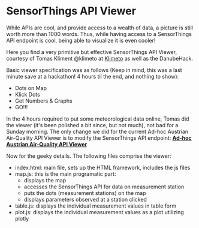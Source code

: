 # SensorThings API Viewer

While APIs are cool, and provide access to a wealth of data, a picture is still worth more than 1000 words. 
Thus, while having access to a SensorThings API endpoint is cool, being able to visualize it is even cooler!

Here you find a very primitive but effective SensorThings API Viewer, courtesy of Tomas Kliment @klimeto at [Klimeto](https://klimeto.com/) as well as the DanubeHack.

Basic viewer specification was as follows (Keep in mind, this was a last minute save at a hackathon! 4 hours til the end, and nothing to show):
* Dots on Map
* Klick Dots
* Get Numbers & Graphs 
* GO!!!

In the 4 hours required to put some meteorological data online, Tomas did the viewer (it's been polished a bit since, but not much), not bad for a Sunday morning. The only change we did for the current Ad-hoc Austrian Air-Quality API Viewer is to modify the SensorThings API endpoint: **[Ad-hoc Austrian Air-Quality API Viewer](http://service.datacove.eu/AT_AIR/)**

Now for the geeky details. The following files comprise the viewer:

* index.html: main file, sets up the HTML framework, includes the js files
* map.js: this is the main programatic part:
  * displays the map
  * accesses the SensorThings API for data on measurement station
  * puts the dots (measurement stations) on the map
  * displays parameters observed at a station clicked
* table.js: displays the individual measurement values in table form
* plot.js: displays the individual measurement values as a plot utilizing plotly


